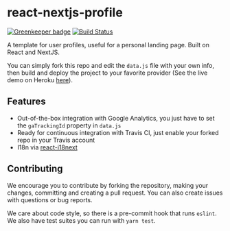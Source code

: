 # react-nextjs-profile

[![Greenkeeper badge](https://badges.greenkeeper.io/mCodex/react-nextjs-profile.svg)](https://greenkeeper.io/)
[![Build Status](https://travis-ci.org/mCodex/react-nextjs-profile.svg?branch=master)](https://travis-ci.org/mCodex/react-nextjs-profile)

A template for user profiles, useful for a personal landing page. Built on React and NextJS.

You can simply fork this repo and edit the `data.js` file with your own info, then build and deploy the project to your favorite provider (See the live demo on Heroku [here](http://mcodex.herokuapp.com/)).

## Features
- Out-of-the-box integration with Google Analytics, you just have to set the `gaTrackingId` property in `data.js`
- Ready for continuous integration with Travis CI, just enable your forked repo in your Travis account
- I18n via [react-i18next](https://github.com/i18next/react-i18next)

## Contributing
We encourage you to contribute by forking the repository, making your changes, committing and creating a pull request. You can also create issues with questions or bug reports.

We care about code style, so there is a pre-commit hook that runs `eslint`. We also have test suites you can run with `yarn test`.

